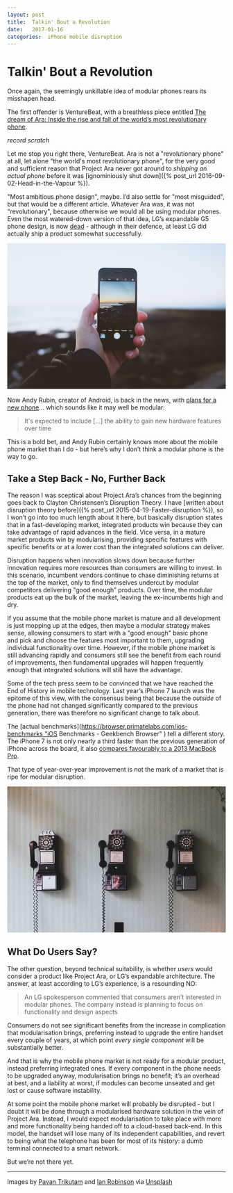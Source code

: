 ```yaml
---
layout: post
title:  Talkin' Bout a Revolution 
date:   2017-01-16 
categories:  iPhone mobile disruption 
---
```


# Talkin' Bout a Revolution


Once again, the seemingly unkillable idea of modular phones rears its misshapen head.

The first offender is VentureBeat, with a breathless piece entitled [The dream of Ara: Inside the rise and fall of the world’s most revolutionary phone](http://venturebeat.com/2017/01/10/inside-project-ara-Googles-revolutionary-modular-phone/ "The dream of Ara: Inside the rise and fall of the world's most revolutionary phone"). 

*record scratch*

Let me stop you right there, VentureBeat. Ara is not a "revolutionary phone" at all, let alone "the world's most revolutionary phone", for the very good and sufficient reason that Project Ara never got around to *shipping an actual phone* before it was [ignominiously shut down]({% post_url 2016-09-02-Head-in-the-Vapour %}).

"Most ambitious phone design", maybe. I’d also settle for "most misguided", but that would be a different article. Whatever Ara was, it was not “revolutionary", because otherwise we would all be using modular phones. Even the most watered-down version of that idea, LG’s expandable G5 phone design, is now [dead](http://www.theverge.com/2017/1/4/14172070/lg-next-flagship-g6-smartphone-friends-modules-ces-2017 "LG is abandoning the modular smartphone idea") - although in their defence, at least LG did actually ship a product somewhat successfully.

![](/images/unknown_filename.338.png)

Now Andy Rubin, creator of Android, is back in the news, with [plans for a new phone](https://www.bloomberg.com/news/articles/2017-01-13/andy-rubin-nears-his-comeback-complete-with-an-essential-phone "Andy Rubin Nears His Comeback, Complete With an 'Essential’ Phone")… which sounds like it may well be modular:

> It's expected to include […] the ability to gain new hardware features over time

This is a bold bet, and Andy Rubin certainly knows more about the mobile phone market than I do - but here’s why I don’t think a modular phone is the way to go.

## Take a Step Back - No, Further Back

The reason I was sceptical about Project Ara’s chances from the beginning goes back to Clayton Christensen’s Disruption Theory. I have [written about disruption theory before]({% post_url 2015-04-19-Faster-disruption %}), so I won’t go into too much length about it here, but basically disruption states that in a fast-developing market, integrated products win because they can take advantage of rapid advances in the field. Vice versa, in a mature market products win by modularising, providing specific features with specific benefits or at a lower cost than the integrated solutions can deliver.

Disruption happens when innovation slows down because further innovation requires more resources than consumers are willing to invest. In this scenario, incumbent vendors continue to chase diminishing returns at the top of the market, only to find themselves undercut by modular competitors delivering "good enough” products. Over time, the modular products eat up the bulk of the market, leaving the ex-incumbents high and dry.

If you assume that the mobile phone market is mature and all development is just mopping up at the edges, then maybe a modular strategy makes sense, allowing consumers to start with a "good enough" basic phone and pick and choose the features most important to them, upgrading individual functionality over time. However, if the mobile phone market is still advancing rapidly and consumers still see the benefit from each round of improvements, then fundamental upgrades will happen frequently enough that integrated solutions will still have the advantage.

Some of the tech press seem to be convinced that we have reached the End of History in mobile technology. Last year’s iPhone 7 launch was the epitome of this view, with the consensus being that because the *outside* of the phone had not changed significantly compared to the previous generation, there was therefore no significant change to talk about.

The [actual benchmarks](https://browser.primatelabs.com/ios-benchmarks "iOS Benchmarks - Geekbench Browser" ) tell a different story. The iPhone 7 is not only nearly a third faster than the previous generation of iPhone across the board, it also [compares favourably to a 2013 MacBook Pro](http://daringfireball.net/linked/2016/09/14/geekbench-android-a10 "Geekbench: Android benchmarks vs. the A10 Fusion"). 

That type of year-over-year improvement is not the mark of a market that is ripe for modular disruption.

![](/images/unknown_filename.339.png)

## What Do Users Say?

The other question, beyond technical suitability, is whether *users* would consider a product like Project Ara, or LG’s expandable architecture. The answer, at least according to LG’s experience, is a resounding NO:

> An LG spokesperson commented that consumers aren’t interested in modular phones. The company instead is planning to focus on functionality and design aspects

Consumers do not see significant benefits from the increase in complication that modularisation brings, preferring instead to upgrade the entire handset every couple of years, at which point *every single component* will be substantially better. 

And that is why the mobile phone market is not ready for a modular product, instead preferring integrated ones. If every component in the phone needs to be upgraded anyway, modularisation brings no benefit; it’s an overhead at best, and a liability at worst, if modules can become unseated and get lost or cause software instability.

At some point the mobile phone market will probably be disrupted - but I doubt it will be done through a modularised hardware solution in the vein of Project Ara. Instead, I would expect modularisation to take place with more and more functionality being handed off to a cloud-based back-end. In this model, the handset will lose many of its independent capabilities, and revert to being what the telephone has been for most of its history: a dumb terminal connected to a smart network.

But we’re not there yet.

***
Images by [Pavan Trikutam](<http://instagram.com/heypav>) and [Ian Robinson](<https://unsplash.com/@ianrobinson>) via [Unsplash](<https://unsplash.com>)